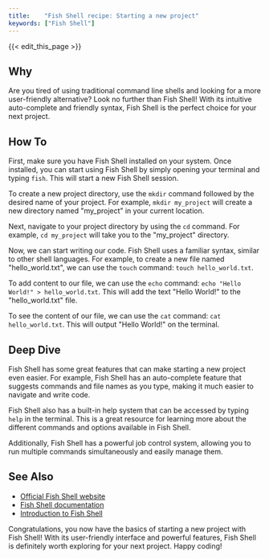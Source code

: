 ```yaml
---
title:    "Fish Shell recipe: Starting a new project"
keywords: ["Fish Shell"]
---
```


{{< edit_this_page >}}

## Why

Are you tired of using traditional command line shells and looking for a more user-friendly alternative? Look no further than Fish Shell! With its intuitive auto-complete and friendly syntax, Fish Shell is the perfect choice for your next project.

## How To

First, make sure you have Fish Shell installed on your system. Once installed, you can start using Fish Shell by simply opening your terminal and typing ```fish```. This will start a new Fish Shell session.

To create a new project directory, use the ```mkdir``` command followed by the desired name of your project. For example, ```mkdir my_project``` will create a new directory named "my_project" in your current location.

Next, navigate to your project directory by using the ```cd``` command. For example, ```cd my_project``` will take you to the "my_project" directory.

Now, we can start writing our code. Fish Shell uses a familiar syntax, similar to other shell languages. For example, to create a new file named "hello_world.txt", we can use the ```touch``` command: ```touch hello_world.txt```.

To add content to our file, we can use the ```echo``` command: ```echo "Hello World!" > hello_world.txt```. This will add the text "Hello World!" to the "hello_world.txt" file.

To see the content of our file, we can use the ```cat``` command: ```cat hello_world.txt```. This will output "Hello World!" on the terminal.

## Deep Dive

Fish Shell has some great features that can make starting a new project even easier. For example, Fish Shell has an auto-complete feature that suggests commands and file names as you type, making it much easier to navigate and write code.

Fish Shell also has a built-in help system that can be accessed by typing ```help``` in the terminal. This is a great resource for learning more about the different commands and options available in Fish Shell.

Additionally, Fish Shell has a powerful job control system, allowing you to run multiple commands simultaneously and easily manage them.

## See Also

- [Official Fish Shell website](https://fishshell.com/)
- [Fish Shell documentation](https://fishshell.com/docs/current/)
- [Introduction to Fish Shell](https://dev.to/davidbeckwith/introduction-to-fish-shell-cr5)

Congratulations, you now have the basics of starting a new project with Fish Shell! With its user-friendly interface and powerful features, Fish Shell is definitely worth exploring for your next project. Happy coding!